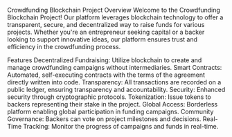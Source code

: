
Crowdfunding Blockchain Project
Overview
Welcome to the Crowdfunding Blockchain Project! Our platform leverages blockchain technology to offer a transparent, secure, and decentralized way to raise funds for various projects. Whether you're an entrepreneur seeking capital or a backer looking to support innovative ideas, our platform ensures trust and efficiency in the crowdfunding process.

Features
Decentralized Fundraising: Utilize blockchain to create and manage crowdfunding campaigns without intermediaries.
Smart Contracts: Automated, self-executing contracts with the terms of the agreement directly written into code.
Transparency: All transactions are recorded on a public ledger, ensuring transparency and accountability.
Security: Enhanced security through cryptographic protocols.
Tokenization: Issue tokens to backers representing their stake in the project.
Global Access: Borderless platform enabling global participation in funding campaigns.
Community Governance: Backers can vote on project milestones and decisions.
Real-Time Tracking: Monitor the progress of campaigns and funds in real-time.
